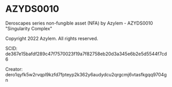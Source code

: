 # AZYDS0010
Deroscapes series non-fungible asset (NFA) by Azylem - AZYDS0010 "Singularity Complex"

Copyright 2022 Azylem. All rights reserved.

SCID: de367e15bafdf289c47f7570023f19a7f82758eb20d3a345e6b2e5d5544f7cd6

Creator: dero1qyfk5w2rvqpl9kzfd7fpteyp2k362y6audydcu2qrgcmj6vtasfkgqq9704gn
